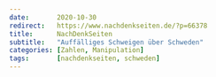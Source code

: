```yaml
---
date:       2020-10-30
redirect:   https://www.nachdenkseiten.de/?p=66378
title:      NachDenkSeiten
subtitle:   "Auffälliges Schweigen über Schweden"
categories: [Zahlen, Manipulation]
tags:       [nachdenkseiten, schweden]
---
```

